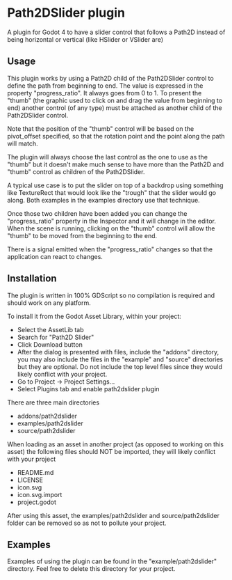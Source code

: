 # Path2DSlider plugin

A plugin for Godot 4 to have a slider control that follows a Path2D instead of being
horizontal or vertical (like HSlider or VSlider are)

## Usage

This plugin works by using a Path2D child of the Path2DSlider control to define
the path from beginning to end.  The value is expressed in the property
"progress_ratio".  It always goes from 0 to 1.  To present the "thumb" (the
graphic used to click on and drag the value from beginning to end) another
control (of any type) must be attached as another child of the Path2DSlider
control.  

Note that the position of the "thumb" control will be based on the pivot_offset
specified, so that the rotation point and the point along the path will match.

The plugin will always choose the last control as the one to use as the "thumb"
but it doesn't make much sense to have more than the Path2D and "thumb" control
as children of the Path2DSlider. 

A typical use case is to put the slider on top of a backdrop using something
like TextureRect that would look like the "trough" that the slider would go
along.  Both examples in the examples directory use that technique.

Once those two children have been added you can change the "progress_ratio"
property in the Inspector and it will change in the editor.  When the scene is
running, clicking on the "thumb" control will allow the "thumb" to be moved
from the beginning to the end.

There is a signal emitted when the "progress_ratio" changes so that the
application can react to changes.


## Installation

The plugin is written in 100% GDScript so no compilation is required and should
work on any platform. 

To install it from the Godot Asset Library, within your project:
- Select the AssetLib tab
- Search for "Path2D Slider"
- Click Download button
- After the dialog is presented with files, include the "addons" directory, you
  may also include the files in the "example" and "source" directories but they
  are optional.  Do not include the top level files since they would likely
  conflict with your project.
- Go to Project -> Project Settings...
- Select Plugins tab and enable path2dslider plugin

There are three main directories
- addons/path2dslider
- examples/path2dslider
- source/path2dslider

When loading as an asset in another project (as opposed to working on this
asset) the following files should NOT be imported, they will likely conflict
with your project
- README.md
- LICENSE
- icon.svg
- icon.svg.import
- project.godot

After using this asset, the examples/path2dslider and source/path2dslider
folder can be removed so as not to pollute your project.

## Examples

Examples of using the plugin can be found in the "example/path2dslider"
directory.  Feel free to delete this directory for your project.

